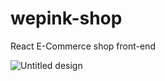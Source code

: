 # wepink-shop
React E-Commerce shop front-end


![Untitled design](https://github.com/NataliaSilva10/wepink-shop/assets/116288733/a5f5c588-e5e9-43ca-a8cc-006485388ee5)
